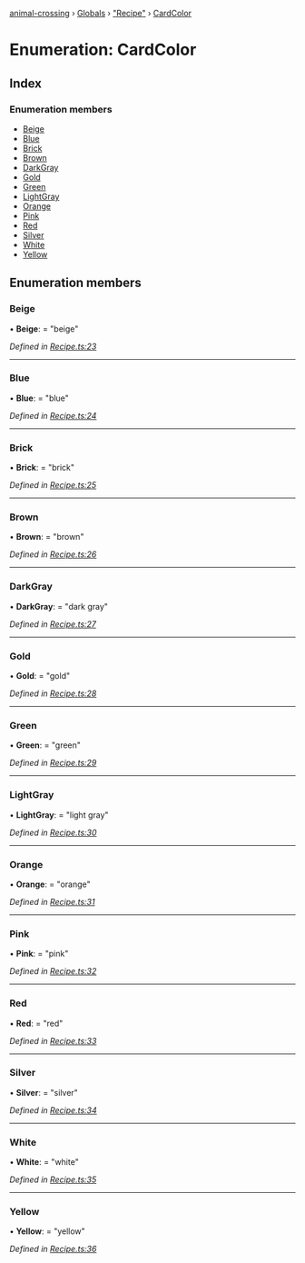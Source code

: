 [animal-crossing](../README.md) › [Globals](../globals.md) › ["Recipe"](../modules/_recipe_.md) › [CardColor](_recipe_.cardcolor.md)

# Enumeration: CardColor

## Index

### Enumeration members

* [Beige](_recipe_.cardcolor.md#beige)
* [Blue](_recipe_.cardcolor.md#blue)
* [Brick](_recipe_.cardcolor.md#brick)
* [Brown](_recipe_.cardcolor.md#brown)
* [DarkGray](_recipe_.cardcolor.md#darkgray)
* [Gold](_recipe_.cardcolor.md#gold)
* [Green](_recipe_.cardcolor.md#green)
* [LightGray](_recipe_.cardcolor.md#lightgray)
* [Orange](_recipe_.cardcolor.md#orange)
* [Pink](_recipe_.cardcolor.md#pink)
* [Red](_recipe_.cardcolor.md#red)
* [Silver](_recipe_.cardcolor.md#silver)
* [White](_recipe_.cardcolor.md#white)
* [Yellow](_recipe_.cardcolor.md#yellow)

## Enumeration members

###  Beige

• **Beige**: = "beige"

*Defined in [Recipe.ts:23](https://github.com/Norviah/animal-crossing/blob/caec6ad/module/types/Recipe.ts#L23)*

___

###  Blue

• **Blue**: = "blue"

*Defined in [Recipe.ts:24](https://github.com/Norviah/animal-crossing/blob/caec6ad/module/types/Recipe.ts#L24)*

___

###  Brick

• **Brick**: = "brick"

*Defined in [Recipe.ts:25](https://github.com/Norviah/animal-crossing/blob/caec6ad/module/types/Recipe.ts#L25)*

___

###  Brown

• **Brown**: = "brown"

*Defined in [Recipe.ts:26](https://github.com/Norviah/animal-crossing/blob/caec6ad/module/types/Recipe.ts#L26)*

___

###  DarkGray

• **DarkGray**: = "dark gray"

*Defined in [Recipe.ts:27](https://github.com/Norviah/animal-crossing/blob/caec6ad/module/types/Recipe.ts#L27)*

___

###  Gold

• **Gold**: = "gold"

*Defined in [Recipe.ts:28](https://github.com/Norviah/animal-crossing/blob/caec6ad/module/types/Recipe.ts#L28)*

___

###  Green

• **Green**: = "green"

*Defined in [Recipe.ts:29](https://github.com/Norviah/animal-crossing/blob/caec6ad/module/types/Recipe.ts#L29)*

___

###  LightGray

• **LightGray**: = "light gray"

*Defined in [Recipe.ts:30](https://github.com/Norviah/animal-crossing/blob/caec6ad/module/types/Recipe.ts#L30)*

___

###  Orange

• **Orange**: = "orange"

*Defined in [Recipe.ts:31](https://github.com/Norviah/animal-crossing/blob/caec6ad/module/types/Recipe.ts#L31)*

___

###  Pink

• **Pink**: = "pink"

*Defined in [Recipe.ts:32](https://github.com/Norviah/animal-crossing/blob/caec6ad/module/types/Recipe.ts#L32)*

___

###  Red

• **Red**: = "red"

*Defined in [Recipe.ts:33](https://github.com/Norviah/animal-crossing/blob/caec6ad/module/types/Recipe.ts#L33)*

___

###  Silver

• **Silver**: = "silver"

*Defined in [Recipe.ts:34](https://github.com/Norviah/animal-crossing/blob/caec6ad/module/types/Recipe.ts#L34)*

___

###  White

• **White**: = "white"

*Defined in [Recipe.ts:35](https://github.com/Norviah/animal-crossing/blob/caec6ad/module/types/Recipe.ts#L35)*

___

###  Yellow

• **Yellow**: = "yellow"

*Defined in [Recipe.ts:36](https://github.com/Norviah/animal-crossing/blob/caec6ad/module/types/Recipe.ts#L36)*
